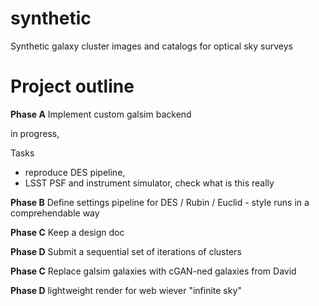 # synthetic
Synthetic galaxy cluster images and catalogs for optical sky surveys


# Project outline

**Phase A** Implement custom galsim backend

in progress,

Tasks
  * reproduce DES pipeline, 
  * LSST PSF and instrument simulator, check what is this really



**Phase B** Define settings pipeline for DES / Rubin / Euclid - style runs in a comprehendable way

**Phase C** Keep a design doc

**Phase D** Submit a sequential set of iterations of clusters

**Phase C** Replace galsim galaxies with cGAN-ned galaxies from David

**Phase D** lightweight render for web wiever "infinite sky"